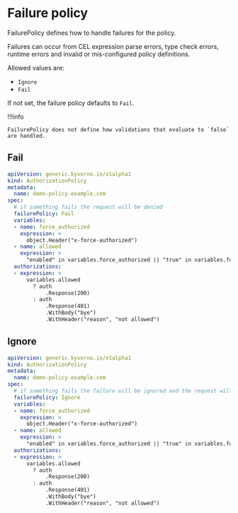 # Failure policy

FailurePolicy defines how to handle failures for the policy.

Failures can occur from CEL expression parse errors, type check errors, runtime errors and invalid or mis-configured policy definitions.

Allowed values are:

- `Ignore`
- `Fail`

If not set, the failure policy defaults to `Fail`.

!!!info

    FailurePolicy does not define how validations that evaluate to `false` are handled.

## Fail

```yaml
apiVersion: generic.kyverno.io/v1alpha1
kind: AuthorizationPolicy
metadata:
  name: demo-policy.example.com
spec:
  # if something fails the request will be denied
  failurePolicy: Fail
  variables:
  - name: force_authorized
    expression: >
      object.Header("x-force-authorized")
  - name: allowed
    expression: >
      "enabled" in variables.force_authorized || "true" in variables.force_authorized
  authorizations:
  - expression: >
      variables.allowed
        ? auth
            .Response(200)
        : auth
            .Response(401)
            .WithBody("bye")
            .WithHeader("reason", "not allowed") 
```

## Ignore

```yaml
apiVersion: generic.kyverno.io/v1alpha1
kind: AuthorizationPolicy
metadata:
  name: demo-policy.example.com
spec:
  # if something fails the failure will be ignored and the request will be allowed
  failurePolicy: Ignore
  variables:
  - name: force_authorized
    expression: >
      object.Header("x-force-authorized")
  - name: allowed
    expression: >
      "enabled" in variables.force_authorized || "true" in variables.force_authorized
  authorizations:
  - expression: >
      variables.allowed
        ? auth
            .Response(200)
        : auth
            .Response(401)
            .WithBody("bye")
            .WithHeader("reason", "not allowed") 
```
